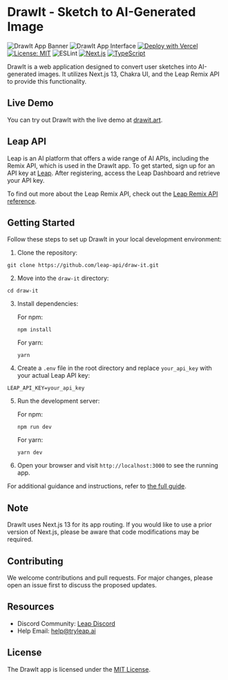 # DrawIt - Sketch to AI-Generated Image

![DrawIt App Banner](https://www.drawit.art/opengraph-image.jpg)
![DrawIt App Interface](https://www.drawit.art/demo-screenshot.jpg)
[![Deploy with Vercel](https://vercel.com/button)](https://vercel.com/import/project?template=https://github.com/leap-api/draw-it.git)
[![License: MIT](https://img.shields.io/badge/License-MIT-green.svg)](https://opensource.org/licenses/MIT)
![ESLint](https://img.shields.io/badge/code_style-ESLint-5ed9c7.svg)
[![Next.js](https://img.shields.io/badge/built_with-Next.js-0070f3)](https://nextjs.org/)
[![TypeScript](https://img.shields.io/badge/%3C%2F%3E-TypeScript-blue)](https://www.typescriptlang.org/)

DrawIt is a web application designed to convert user sketches into AI-generated images. It utilizes Next.js 13, Chakra UI, and the Leap Remix API to provide this functionality.

## Live Demo

You can try out DrawIt with the live demo at [drawit.art](https://drawit.art/).

## Leap API

Leap is an AI platform that offers a wide range of AI APIs, including the Remix API, which is used in the DrawIt app. To get started, sign up for an API key at [Leap](https://tryleap.ai/). After registering, access the Leap Dashboard and retrieve your API key.

To find out more about the Leap Remix API, check out the [Leap Remix API reference](https://docs.tryleap.ai/reference/controlcontroller_create).

## Getting Started

Follow these steps to set up DrawIt in your local development environment:

1. Clone the repository:

```
git clone https://github.com/leap-api/draw-it.git
```

2. Move into the `draw-it` directory:

```
cd draw-it
```

3. Install dependencies:

   For npm:

   ```
   npm install
   ```

   For yarn:

   ```
   yarn
   ```

4. Create a `.env` file in the root directory and replace `your_api_key` with your actual Leap API key:

```
LEAP_API_KEY=your_api_key
```

5. Run the development server:

   For npm:

   ```
   npm run dev
   ```

   For yarn:

   ```
   yarn dev
   ```

6. Open your browser and visit `http://localhost:3000` to see the running app.

For additional guidance and instructions, refer to [the full guide](https://www.tryleap.ai/docs/how-to-build-a-sketch-to-image-app-with-leap-remix).

## Note

DrawIt uses Next.js 13 for its app routing. If you would like to use a prior version of Next.js, please be aware that code modifications may be required.

## Contributing

We welcome contributions and pull requests. For major changes, please open an issue first to discuss the proposed updates.

## Resources

- Discord Community: [Leap Discord](https://discord.gg/NCAKTUayPK)
- Help Email: help@tryleap.ai

## License

The DrawIt app is licensed under the [MIT License](https://choosealicense.com/licenses/mit/).
